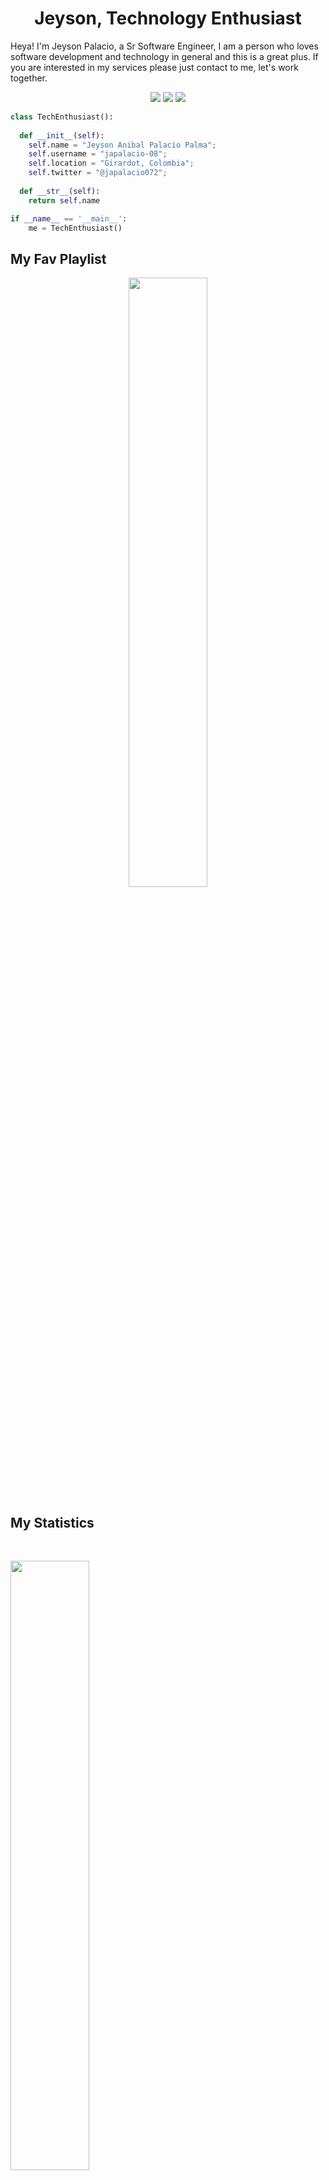 <h1 align="center">
  <b>Jeyson, Technology Enthusiast</b>
</h1>

Heya! I'm Jeyson Palacio, a Sr Software Engineer, I am a person who loves software development and technology in general and this is a great plus.
If you are interested in my services please just contact to me, let's work together.
<br>

<p>
<div align="center">
  <img src="https://img.shields.io/badge/-HTML-c58545?style=for-the-badge&logo=html5&logoColor=c58545&labelColor=282828">
  <img src="https://img.shields.io/badge/-CSS-d1a01f?style=for-the-badge&logo=css3&logoColor=d1a01f&labelColor=282828">
  <img src="https://img.shields.io/badge/-Python-98b982?style=for-the-badge&logo=python&logoColor=98b982&labelColor=282828">
</div>
</p>

```python
class TechEnthusiast():
    
  def __init__(self):
    self.name = "Jeyson Anibal Palacio Palma";
    self.username = "japalacio-08";
    self.location = "Girardot, Colombia";
    self.twitter = "@japalacio072";
  
  def __str__(self):
    return self.name

if __name__ == '__main__':
    me = TechEnthusiast()
```

## My Fav Playlist

<div align="center">
  <a href="https://open.spotify.com/user/japalacio0108">
    <img src="https://readme-spotify-tingz.vercel.app/api/now-playing" width="50%">
  </a>
</div>

## My Statistics

<br/>
<p align="left">
  <a href="https://abhigyantrips.dev/">
  <img width="50%" src="https://github-readme-stats.vercel.app/api?username=japalacio-08&show_icons=true&theme=gruvbox&hide_border=true" />
  </a>
</p>
<br>

[![Jeyson Palacio' Activity Graph](https://activity-graph.herokuapp.com/graph?username=japalacio-08&custom_title=Jeyson's%20Contribution%20Graph&theme=gruvbox&bg_color=282828&hide_border=true&line=d1a01f&point=c58545)](https://abhigyantrips.dev)

------

Credit: [japalacio-08](https://github.com/japalacio-08)

Last Edited on: 20/03/2022
